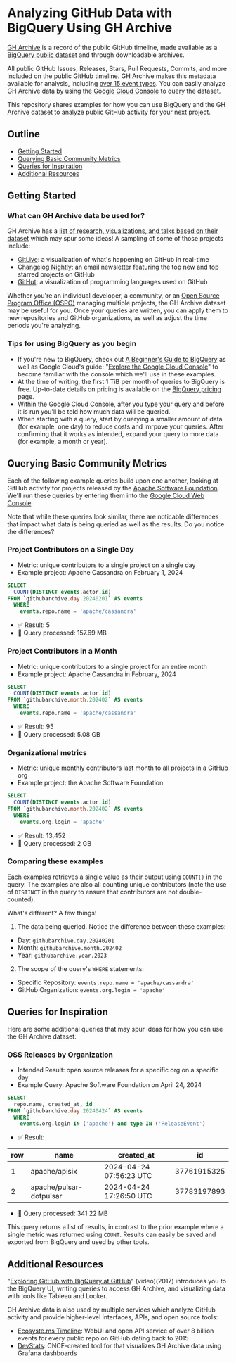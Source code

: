 # Analyzing GitHub Data with BigQuery Using GH Archive

[GH Archive](https://www.gharchive.org) is a record of the public GitHub timeline, made available as a [BigQuery public dataset](https://cloud.google.com/bigquery/public-data/) and through downloadable archives.

All public GitHub Issues, Releases, Stars, Pull Requests, Commits, and more included on the public GitHub timeline. GH Archive makes this metadata available for analysis, including [over 15 event types](https://docs.github.com/en/rest/using-the-rest-api/github-event-types?apiVersion=2022-11-28). You can easily analyze GH Archive data by using the [Google Cloud Console](http://console.cloud.google.com) to query the dataset. 

This repository shares examples for how you can use BigQuery and the GH Archive dataset to analyze public GitHub activity for your next project.

## Outline

- [Getting Started](#getting-started)
- [Querying Basic Community Metrics](#querying-basic-community-metrics)
- [Queries for Inspiration](#queries-for-inspiration)
- [Additional Resources](#additional-resources)

## Getting Started

### What can GH Archive data be used for?

GH Archive has a [list of research, visualizations, and talks based on their dataset](http://www.gharchive.org/#resources) which may spur some ideas! A sampling of some of those projects include:

- [GitLive](https://www.gitlive.net/): a visualization of what's happening on GitHub in real-time
- [Changelog Nightly](https://changelog.com/nightly/): an email newsletter featuring the top new and top starred projects on GitHub
- [GitHut](https://githut.info): a visualization of programming languages used on GitHub

Whether you're an individual developer, a community, or an [Open Source Program Office (OSPO)](https://todogroup.org) managing multiple projects, the GH Archive dataset may be useful for you. Once your queries are written, you can apply them to new repositories and GitHub organizations, as well as adjust the time periods you're analyzing.

### Tips for using BigQuery as you begin

- If you're new to BigQuery, check out [A Beginner's Guide to BigQuery](https://www.datacamp.com/tutorial/beginners-guide-to-bigquery) as well as Google Cloud's guide: "[Explore the Google Cloud Console](https://cloud.google.com/bigquery/docs/bigquery-web-ui)" to become familiar with the console which we'll use in these examples.
- At the time of writing, the first 1 TiB per month of queries to BigQuery is free. Up-to-date details on pricing is available on the [BigQuery pricing](https://cloud.google.com/bigquery/pricing) page.
- Within the Google Cloud Console, after you type your query and before it is run you'll be told how much data will be queried.
- When starting with a query, start by querying a smaller amount of data (for example, one day) to reduce costs and imrpove your queries. After confirming that it works as intended, expand your query to more data (for example, a month or year).

## Querying Basic Community Metrics

Each of the following example queries build upon one another, looking at GitHub activity for projects released by the [Apache Software Foundation](https://www.apache.org). We'll run these queries by entering them into the [Google Cloud Web Console](http://console.cloud.google.com).

Note that while these queries look similar, there are noticable differences that impact what data is being queried as well as the results. Do you notice the differences?

### Project Contributors on a Single Day

- Metric: unique contributors to a single project on a single day
- Example project: Apache Cassandra on February 1, 2024

```sql
SELECT
  COUNT(DISTINCT events.actor.id)
FROM `githubarchive.day.20240201` AS events
  WHERE
    events.repo.name = 'apache/cassandra'
```

- ✅ Result: 5
- 💾 Query processed: 157.69 MB

### Project Contributors in a Month

- Metric: unique contributors to a single project for an entire month
- Example project: Apache Cassandra in February, 2024

```sql
SELECT
  COUNT(DISTINCT events.actor.id)
FROM `githubarchive.month.202402` AS events
  WHERE
    events.repo.name = 'apache/cassandra'
```

- ✅ Result: 95
- 💾 Query processed: 5.08 GB

### Organizational metrics

- Metric: unique monthly contributors last month to all projects in a GitHub org
- Example project: the Apache Software Foundation

```sql
SELECT
  COUNT(DISTINCT events.actor.id)
FROM `githubarchive.month.202402` AS events
  WHERE
    events.org.login = 'apache'
```

- ✅ Result: 13,452
- 💾 Query processed: 2 GB

### Comparing these examples

Each examples retrieves a single value as their output using `COUNT()` in the query. The examples are also all counting unique contributors (note the use of `DISTINCT` in the query to ensure that contributors are not double-counted).

What's different? A few things!

1. The data being queried. Notice the difference between these examples:
- Day: `githubarchive.day.20240201`
- Month: `githubarchive.month.202402`
- Year: `githubarchive.year.2023`

2. The scope of the query's `WHERE` statements:
- Specific Repository: `events.repo.name = 'apache/cassandra'`
- GitHub Organization: `events.org.login = 'apache'`

## Queries for Inspiration

Here are some additional queries that may spur ideas for how you can use the GH Archive dataset:

### OSS Releases by Organization

- Intended Result: open source releases for a specific org on a specific day
- Example Query: Apache Software Foundation on April 24, 2024

```sql
SELECT
  repo.name, created_at, id
FROM `githubarchive.day.20240424` AS events
  WHERE
    events.org.login IN ('apache') and type IN ('ReleaseEvent')
```

- ✅ Result:

| row | name                          | created_at                | id          |
|-----|-------------------------------|---------------------------|-------------|
| 1   | apache/apisix                 | 2024-04-24 07:56:23 UTC   | 37761915325 |
| 2   | apache/pulsar-dotpulsar       | 2024-04-24 17:26:50 UTC   | 37783197893 |

- 💾 Query processed: 341.22 MB

This query returns a list of results, in contrast to the prior example where a single metric was returned using `COUNT`. Results can easily be saved and exported from BigQuery and used by other tools.

## Additional Resources

"[Exploring GitHub with BigQuery at GitHub](https://www.youtube.com/watch?v=Ast3-RFVHkM)" (video)(2017) introduces you to the BigQuery UI, writing queries to access GH Archive, and visualizing data with tools like Tableau and Looker.

GH Archive data is also used by multiple services which analyze GitHub activity and provide higher-level interfaces, APIs, and open source tools:

- [Ecosyste.ms Timeline](https://timeline.ecosyste.ms): WebUI and open API service of over 8 billion events for every public repo on GitHub dating back to 2015
- [DevStats](https://github.com/cncf/devstats): CNCF-created tool for that visualizes GH Archive data using Grafana dashboards